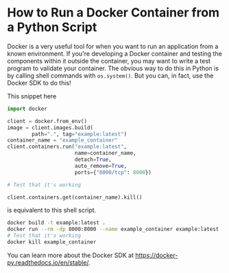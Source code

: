 How to Run a Docker Container from a Python Script
==================================================

Docker is a very useful tool for when you want to run an application from a known environment.  If you're developing a Docker container and testing the components within it outside the container, you may want to write a test program to validate your container.  The obvious way to do this in Python is by calling shell commands with `os.system()`.  But you can, in fact, use the Docker SDK to do this!

This snippet here
```python
import docker

client = docker.from_env()
image = client.images.build(
        path=".", tag="example:latest")
container_name = "example_container"
client.containers.run("example:latest",
                      name=container_name,
                      detach=True,
                      auto_remove=True,
                      ports={"8000/tcp": 8000})

# Test that it's working

client.containers.get(container_name).kill()
```
is equivalent to this shell script.
```bash
docker build -t example:latest .
docker run --rm -dp 8000:8000 --name example_container example:latest
# Test that it's working
docker kill example_container
```
You can learn more about the Docker SDK at https://docker-py.readthedocs.io/en/stable/.
